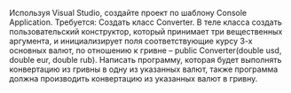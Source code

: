 Используя Visual Studio, создайте проект по шаблону Console Application.
Требуется:
Создать класс Converter.
В теле класса создать пользовательский конструктор, который принимает три вещественных аргумента,
и инициализирует поля соответствующие курсу 3-х основных валют, по отношению к гривне – public
Converter(double usd, double eur, double rub).
Написать программу, которая будет выполнять конвертацию из гривны в одну из указанных валют,
также программа должна производить конвертацию из указанных валют в гривну.
